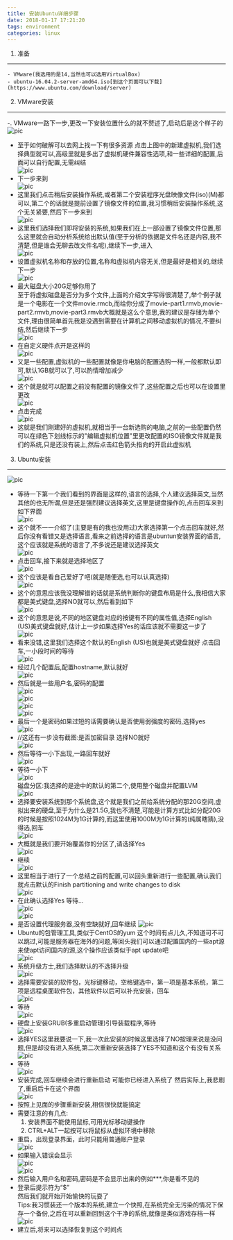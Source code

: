 ```yaml
---
title: 安装Ubuntu详细步骤
date: 2018-01-17 17:21:20
tags: environment
categories: linux
---
```


1. 准备
---
    - VMware(我选用的是14,当然也可以选用VirtualBox)
    - ubuntu-16.04.2-server-amd64.iso[到这个页面可以下载](https://www.ubuntu.com/download/server)

2. VMware安装
---
-. VMware一路下一步,更改一下安装位置什么的就不赘述了,启动后是这个样子的  
![pic](1.png)  
- 至于如何破解可以去网上找一下有很多资源
点击上图中的新建虚拟机,我们选择典型就可以,高级里就是多出了虚拟机硬件兼容性选项,和一些详细的配置,后面可以自行配置,无需纠结  
![pic](2.png)  
- 下一步来到  
![pic](3.png)  
- 这里我们点击稍后安装操作系统,或者第二个安装程序光盘映像文件(iso)(M)都可以,第二个的话就是提前设置了镜像文件的位置,我习惯稍后安装操作系统,这个无关紧要,然后下一步来到  
![pic](4.png)  
- 这里我们选择我们即将安装的系统,如果我们在上一部设置了镜像文件位置,那么这里就会自动分析系统给出默认值(至于分析的依据是文件名还是内容,我不清楚,但是谁会无聊去改文件名呢),继续下一步,进入  
![pic](5.png)  
- 设置虚拟机名称和存放的位置,名称和虚拟机内容无关,但是最好是相关的,继续下一步  
![pic](6.png)  
- 最大磁盘大小20G足够你用了  
至于将虚拟磁盘是否分为多个文件,上面的介绍文字写得很清楚了,举个例子就是一个电影在一个文件movie.rmcb,而给你分成了movie-part1.rmvb,movie-part2.rmvb,movie-part3.rmvb大概就是这么个意思,我的建议是存储为单个文件,理由很简单首先我是没遇到需要在计算机之间移动虚拟机的情况,不要纠结,然后继续下一步  
![pic](7.png)  
- 在自定义硬件点开是这样的  
![pic](8.png)  
- 又是一些配置,虚拟机的一些配置就像是你电脑的配置选购一样,一般都默认即可,默认1GB就可以了,可以酌情增加减少  
![pic](9.png)  
- 这个就是就可以配置之前没有配置的镜像文件了,这些配置之后也可以在设置里更改  
![pic](10.png)  
- 点击完成  
![pic](11.png)  
- 这就是我们刚建好的虚拟机,就相当于一台新选购的电脑,之前的一些配置仍然可以在绿色下划线标示的"编辑虚拟机位置"里更改配置的ISO镜像文件就是我们的系统,只是还没有装上,然后点击红色箭头指向的开启此虚拟机


3. Ubuntu安装
---  
![pic](12.png)  
- 等待一下第一个我们看到的界面是这样的,语言的选择,个人建议选择英文,当然其他的也无所谓,但是还是强烈建议选择英文,这里是键盘操作的,点击回车来到如下界面  
![pic](13.png)  
- 这个就不一一介绍了(主要是有的我也没用过)大家选择第一个点击回车就好,然后你没有看错又是选择语言,看来之前选择的语言是ubuntun安装界面的语言,这个应该就是系统的语言了,不多说还是建议选择英文  
![pic](14.png)  
- 点击回车,接下来就是选择地区了  
![pic](15.png)  
- 这个应该是看自己爱好了吧(就是随便选,也可以认真选择)  
![pic](16.png)  
- 这个的意思应该我没理解错的话就是系统判断你的键盘布局是什么,我相信大家都是美式键盘,选择NO就可以,然后看到如下  
![pic](17.png)  
- 这个的意思是说,不同的地区键盘对应的按键有不同的属性值,选择English (US)美式键盘就好,估计上一步如果选择Yes的话应该就不需要这一步了  
![pic](18.png)  
- 看来没错,这里我们选择这个默认的English (US)也就是美式键盘就好
点击回车,一小段时间的等待  
![pic](19.png)  
- 经过几个配置后,配置hostname,默认就好  
![pic](20.png)  
- 然后就是一些用户名,密码的配置  
![pic](21.png)    
![pic](22.png)    
![pic](23.png)    
![pic](24.png)  
- 最后一个是密码如果过短的话需要确认是否使用弱强度的密码,选择yes  
![pic](25.png)  
- //这还有一步没有截图:是否加密目录 选择NO就好  
![pic](26.png)  
- 然后等待一小下出现,一路回车就好  
![pic](27.png)  
- 等待一小下  
![pic](28.png)  
磁盘分区:我选择的是途中的默认的第二个,使用整个磁盘并配置LVM  
![pic](29.png)  
- 选择要安装系统到那个系统盘,这个就是我们之前给系统分配的那20G空间,虚拟出来的硬盘,至于为什么是21.5G,我也不清楚,可能是计算方式比如分配20G的时候是按照1024M为1G计算的,而这里使用1000M为1G计算的(纯属瞎猜),没得选,回车  
![pic](30.png)  
- 大概就是我们要开始覆盖你的分区了,请选择Yes  
![pic](31.png)  
- 继续  
![pic](32.png)  
- 这里相当于进行了一个总结之前的配置,可以回头重新进行一些配置,确认我们就点击默认的Finish partitioning and write changes to disk  
![pic](33.png)  
- 在此确认选择Yes
等待...  
![pic](34.png)    
![pic](35.png)  
- 是否设置代理服务器,没有空缺就好,回车继续
![pic](36.png)  
- Ubuntu的包管理工具,类似于CentOS的yum
这个时间有点儿久,不知道可不可以跳过,可能是服务器在海外的问题,等回头我们可以通过配置国内的一些apt源来使apt访问国内的源,这个操作应该类似于apt update吧  
![pic](37.png)  
- 系统升级方士,我们选择默认的不选择升级  
![pic](38.png)  
- 选择需要安装的软件包，光标键移动，空格键选中，第一项是基本系统，第二项是远程桌面软件包，其他软件以后可以补充安装，回车  
![pic](39.png)  
- 等待  
![pic](40.png)  
- 硬盘上安装GRUB(多重启动管理)引导装载程序,等待  
![pic](41.png)  
- 选择YES这里我要说一下,我一次此安装的时候这里选择了NO按理来说是没问题,但是却没有进入系统,第二次重新安装选择了YES不知道和这个有没有关系  
![pic](42.png)  
- 等待  
![pic](43.png)  
- 安装完成,回车继续会进行重新启动
可能你已经进入系统了
然后实际上,我悲剧了,重启后卡在这个界面  
![pic](44.png)  
- 按照上见面的步骤重新安装,相信很快就能搞定
- 需要注意的有几点:
    1. 安装界面不能使用鼠标,可用光标移动键操作
    2. CTRL+ALT一起按可以将鼠标从虚拟环境中移除  
- 重启，出现登录界面，此时只能用普通账户登录  
![pic](46.png)  
- 如果输入错误会显示  
![pic](47.png)    
![pic](48.png)  
- 然后输入用户名和密码,密码是不会显示出来的例如***,你是看不见的
- 登录后提示符为“$”  
然后我们就开始开始愉快的玩耍了  
Tips:我习惯装还一个版本的系统,建立一个快照,在系统完全无污染的情况下保存一个备份,之后在可以重新回到这个干净的系统,就像是类似游戏存档一样  
![pic](49.png)  
- 建立后,将来可以选择恢复到这个时间点
